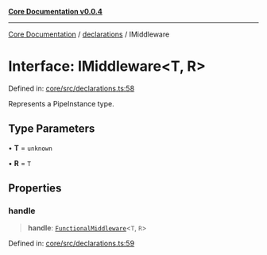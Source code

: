 [**Core Documentation v0.0.4**](../../README.md)

***

[Core Documentation](../../modules.md) / [declarations](../README.md) / IMiddleware

# Interface: IMiddleware\<T, R\>

Defined in: [core/src/declarations.ts:58](https://github.com/stonemjs/core/blob/e4675fc5d1a8e120fdb4d54e226a2496fdda3681/src/declarations.ts#L58)

Represents a PipeInstance type.

## Type Parameters

• **T** = `unknown`

• **R** = `T`

## Properties

### handle

> **handle**: [`FunctionalMiddleware`](../type-aliases/FunctionalMiddleware.md)\<`T`, `R`\>

Defined in: [core/src/declarations.ts:59](https://github.com/stonemjs/core/blob/e4675fc5d1a8e120fdb4d54e226a2496fdda3681/src/declarations.ts#L59)
